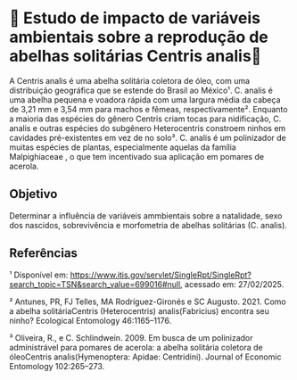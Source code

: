 # 🐝 Estudo de impacto de variáveis ambientais sobre a reprodução de abelhas solitárias Centris analis🐝

A Centris analis é uma abelha solitária coletora de óleo,  com uma distribuição geográfica que se estende do Brasil ao México¹. C. analis é uma abelha pequena e voadora rápida com uma largura média da cabeça de 3,21 mm e 3,54 mm para machos e fêmeas, respectivamente². Enquanto a maioria das espécies do gênero Centris criam tocas para nidificação, C. analis e outras espécies do subgênero Heterocentris constroem ninhos em cavidades pré-existentes em vez de no solo³. C. analis é um polinizador de muitas espécies de plantas, especialmente aquelas da família Malpighiaceae , o que tem incentivado sua aplicação em pomares de acerola.

## Objetivo
Determinar a influência de variáveis ammbientais sobre a natalidade, sexo dos nascidos, sobrevivência e morfometria de abelhas solitárias (C. analis).

## Referências

¹ Disponível em: https://www.itis.gov/servlet/SingleRpt/SingleRpt?search_topic=TSN&search_value=699016#null, acessado em: 27/02/2025.

² Antunes, PR, FJ Telles, MA Rodríguez-Gironés e SC Augusto. 2021. Como a abelha solitáriaCentris (Heterocentris) analis(Fabricius) encontra seu ninho? Ecological Entomology 46:1165–1176.

³ Oliveira, R., e C. Schlindwein. 2009. Em busca de um polinizador administrável para pomares de acerola: a abelha solitária coletora de óleoCentris analis(Hymenoptera: Apidae: Centridini). Journal of Economic Entomology 102:265–273.
